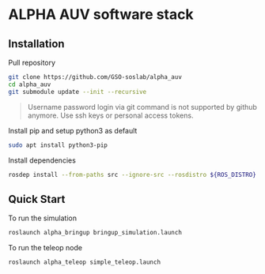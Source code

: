 # ALPHA AUV software stack


## Installation

Pull repository
```bash
git clone https://github.com/GSO-soslab/alpha_auv
cd alpha_auv
git submodule update --init --recursive
```
> Username password login via git command is not supported by github anymore. Use ssh keys or personal access tokens.

Install pip and setup python3 as default
```bash
sudo apt install python3-pip
```

Install dependencies
```bash
rosdep install --from-paths src --ignore-src --rosdistro ${ROS_DISTRO} -y
```

## Quick Start

To run the simulation
```bash
roslaunch alpha_bringup bringup_simulation.launch
```

To run the teleop node
```bash
roslaunch alpha_teleop simple_teleop.launch
```
